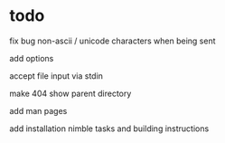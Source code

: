 # todo

fix bug non-ascii / unicode characters when being sent

add options

accept file input via stdin

make 404 show parent directory

add man pages

add installation nimble tasks and building instructions
